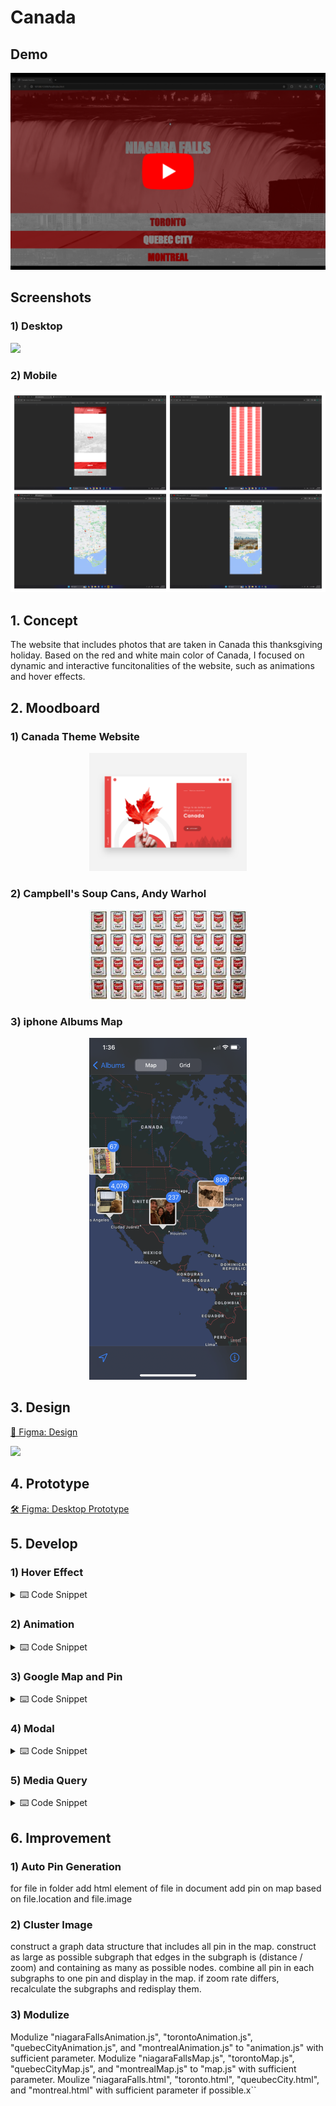 # Canada

## Demo

<a href="https://youtu.be/1Gdks29qcKk">
    <img src="ReadmeAssets/Thumbnail.png">
</a>

## Screenshots

### 1) Desktop

![](ReadmeAssets/Screenshots%201.png)

### 2) Mobile

![](ReadmeAssets/Screenshots%202.png)

## 1. Concept

The website that includes photos that are taken in Canada this thanksgiving holiday. Based on the red and white main color of Canada, I focused on dynamic and interactive funcitonalities of the website, such as animations and hover effects.

## 2. Moodboard

### 1) Canada Theme Website

<div align="center">
    <img src="ReadmeAssets/Moodboard1.png" style="width: 50%;">
</div>

### 2) Campbell's Soup Cans, Andy Warhol

<div align="center">
    <img src="ReadmeAssets/Moodboard2.jpg" style="width: 50%;">
</div>

### 3) iphone Albums Map

<div align="center">
    <img src="ReadmeAssets/Moodboard3.webp" style="width: 50%;">
</div>

## 3. Design

<a href="https://www.figma.com/file/b9tdhg9q64ka04KFMAMQ7J/DM-UY-2193-Intro-to-Web-Development?type=design&node-id=219%3A909&mode=design&t=XftJpGnoAVlL9X35-1">🎨 Figma: Design</a>

![](ReadmeAssets/Design.png)

## 4. Prototype

<a href="https://www.figma.com/proto/b9tdhg9q64ka04KFMAMQ7J/DM-UY-2193-Intro-to-Web-Development?page-id=219%3A909&type=design&node-id=219-910&viewport=126%2C153%2C0.14&t=0MKblED8QKrBawNw-1&scaling=min-zoom&starting-point-node-id=219%3A910&mode=design">🛠️ Figma: Desktop Prototype</a>

## 5. Develop

### 1) Hover Effect

<details>
<summary>⌨️ Code Snippet</summary>
</details>

### 2) Animation

<details>
<summary>⌨️ Code Snippet</summary>
</details>

### 3) Google Map and Pin

<details>
<summary>⌨️ Code Snippet</summary>
</details>

### 4) Modal

<details>
<summary>⌨️ Code Snippet</summary>
</details>

### 5) Media Query

<details>
<summary>⌨️ Code Snippet</summary>
</details>

## 6. Improvement

### 1) Auto Pin Generation

for file in folder
add html element of file in document
add pin on map based on file.location and file.image

### 2) Cluster Image

construct a graph data structure that includes all pin in the map.
construct as large as possible subgraph that edges in the subgraph is (distance / zoom) and containing as many as possible nodes.
combine all pin in each subgraphs to one pin and display in the map.
if zoom rate differs, recalculate the subgraphs and redisplay them.

### 3) Modulize

Modulize "niagaraFallsAnimation.js", "torontoAnimation.js", "quebecCityAnimation.js", and "montrealAnimation.js" to "animation.js" with sufficient parameter.
Modulize "niagaraFallsMap.js", "torontoMap.js", "quebecCityMap.js", and "montrealMap.js" to "map.js" with sufficient parameter.
Moulize "niagaraFalls.html", "toronto.html", "queubecCity.html", and "montreal.html" with sufficient parameter if possible.x``
